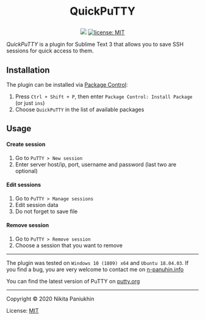 <h1><p align="center">QuickPuTTY</p></h1>

<div class="badges" align="center">
	<a href="https://packagecontrol.io/packages/QuickPuTTY"><img src="https://img.shields.io/packagecontrol/dt/QuickPuTTY"></a>
	<a href="http://n-panuhin.info/license.html" target="_blank" title="license: MIT"><img alt="license: MIT" src="https://img.shields.io/static/v1?cacheSeconds=604800&style=flat&label=license&message=MIT&color=informational"></a>
</div>


*QuickPuTTY* is a plugin for Sublime Text 3 that allows you to save SSH sessions for quick access to them.

## Installation

The plugin can be installed via [Package Control](https://packagecontrol.io "Visit packagecontrol.io"):

1. Press `Ctrl + Shift + P`, then enter `Package Control: Install Package` (or just `ins`)
2. Choose `QuickPuTTY` in the list of available packages

## Usage

#### Create session

1. Go to `PuTTY > New session`
2. Enter server host/ip, port, username and password (last two are optional)

#### Edit sessions

1. Go to `PuTTY > Manage sessions`
2. Edit session data
3. Do not forget to save file

#### Remove session

1. Go to `PuTTY > Remove session`
2. Choose a session that you want to remove

-------------------------------------------

The plugin was tested on `Windows 10 (1809) x64` and `Ubuntu 18.04.03`.
If you find a bug, you are very welcome to contact me on [n-panuhin.info](https://n-panuhin.info "Visit n-panuhin.io")

You can find the latest version of PuTTY on [putty.org](https://putty.org "Visit putty.org")

-------------------------------------------

Copyright © 2020 Nikita Paniukhin

License: [MIT](http://n-panuhin.info/license.html "Visit n-panuhin.info/license")